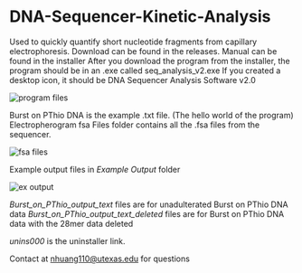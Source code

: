 
# DNA-Sequencer-Kinetic-Analysis
Used to quickly quantify short nucleotide fragments from capillary electrophoresis. Download can be found in the releases. Manual can be found in the installer
After you download the program from the installer, the program should be in an .exe called seq_analysis_v2.exe
If you created a desktop icon, it should be DNA Sequencer Analysis Software v2.0

![program files](https://user-images.githubusercontent.com/29495707/114663417-e7687000-9cbf-11eb-9fea-f9bfd693987e.png)

Burst on PThio DNA is the example .txt file. (The hello world of the program)
Electropherogram fsa Files folder contains all the .fsa files from the sequencer.

![fsa files](https://user-images.githubusercontent.com/29495707/114663603-357d7380-9cc0-11eb-949c-237b5389d72b.png)

Example output files in *Example Output* folder

![ex output](https://user-images.githubusercontent.com/29495707/114663751-69589900-9cc0-11eb-901a-61ffc21639e0.png)

*Burst_on_PThio_output_text* files are for unadulterated Burst on PThio DNA data
*Burst_on_PThio_output_text_deleted* files are for Burst on PThio DNA data with the 28mer data deleted

*unins000* is the uninstaller link.

Contact at nhuang110@utexas.edu for questions
